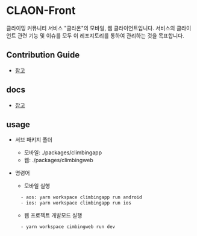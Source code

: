 # CLAON-Front
클라이밍 커뮤니티 서비스 "클라온"의 모바일, 웹 클라이언트입니다. 서비스의 클라이
언트 관련 기능 및 이슈를 모두 이 레포지토리를 통하여 관리하는 것을 목표합니다.

## Contribution Guide

- [참고](./CONTRIBUTING.md)

## docs

- [참고](https://reminiscent-beam-582.notion.site/7fe356d37b1b4182a510861b76cbd5d6)

## usage

- 서브 패키지 폴더

  - 모바일: ./packages/climbingapp
  - 웹: ./packages/climbingweb

- 명령어
  - 모바일 실행
  ```bash
    - aos: yarn workspace climbingapp run android
    - ios: yarn workspace climbingapp run ios
  ```
  - 웹 프로젝트 개발모드 실행
  ```bash
    - yarn workspace cimbingweb run dev
  ```